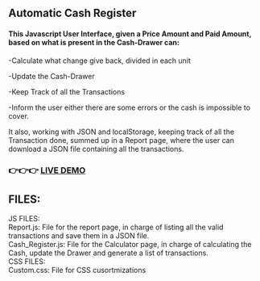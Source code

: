 ## Automatic Cash Register
#### This Javascript User Interface, given a Price Amount and Paid Amount, based on what is present in the Cash-Drawer can:

-Calculate what change give back, divided in each unit

-Update the Cash-Drawer

-Keep Track of all the Transactions

-Inform the user either there are some errors or the cash is impossible to cover.

It also, working with JSON and localStorage, keeping track of all the Transaction done, summed up in a Report page, where the user can download a JSON file containing all the transactions.

### 👉👉👉 [LIVE DEMO](#)<br>

## FILES:

JS FILES:<br>
Report.js: File for the report page, in charge of listing all the valid transactions and save them in a JSON file.<br>
Cash_Register.js: File for the Calculator page, in charge of calculating the Cash, update the Drawer and generate a list of transactions.<br>
CSS FILES:<br>
Custom.css: File for CSS cusortmizations



